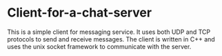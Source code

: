 # Client-for-a-chat-server
This is a simple client for messaging service. It uses both UDP and TCP protocols to send and receive messages. The client is written in C++ and uses the unix socket framework to communicate with the server.
